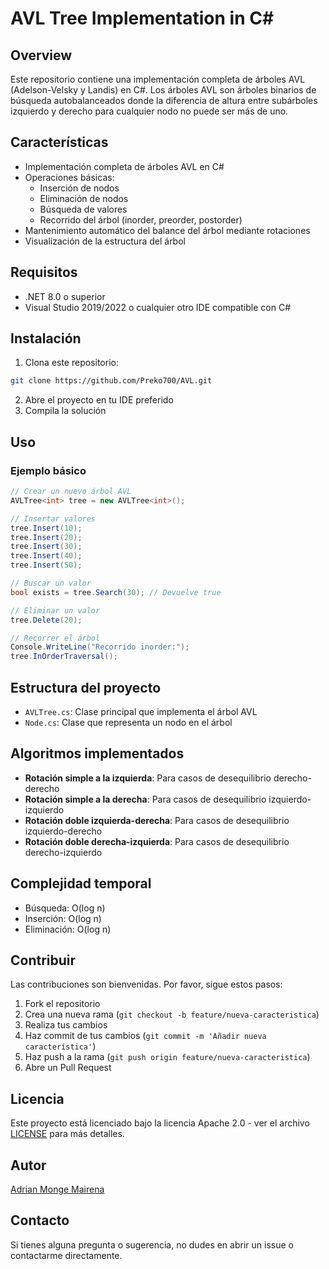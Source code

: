 # AVL Tree Implementation in C#

## Overview
Este repositorio contiene una implementación completa de árboles AVL (Adelson-Velsky y Landis) en C#. Los árboles AVL son árboles binarios de búsqueda autobalanceados donde la diferencia de altura entre subárboles izquierdo y derecho para cualquier nodo no puede ser más de uno.

## Características
- Implementación completa de árboles AVL en C#
- Operaciones básicas:
  - Inserción de nodos
  - Eliminación de nodos
  - Búsqueda de valores
  - Recorrido del árbol (inorder, preorder, postorder)
- Mantenimiento automático del balance del árbol mediante rotaciones
- Visualización de la estructura del árbol

## Requisitos
- .NET 8.0 o superior
- Visual Studio 2019/2022 o cualquier otro IDE compatible con C#

## Instalación
1. Clona este repositorio:
```bash
git clone https://github.com/Preko700/AVL.git
```
2. Abre el proyecto en tu IDE preferido
3. Compila la solución

## Uso
### Ejemplo básico

```csharp
// Crear un nuevo árbol AVL
AVLTree<int> tree = new AVLTree<int>();

// Insertar valores
tree.Insert(10);
tree.Insert(20);
tree.Insert(30);
tree.Insert(40);
tree.Insert(50);

// Buscar un valor
bool exists = tree.Search(30); // Devuelve true

// Eliminar un valor
tree.Delete(20);

// Recorrer el árbol
Console.WriteLine("Recorrido inorder:");
tree.InOrderTraversal();
```

## Estructura del proyecto
- `AVLTree.cs`: Clase principal que implementa el árbol AVL
- `Node.cs`: Clase que representa un nodo en el árbol

## Algoritmos implementados
- **Rotación simple a la izquierda**: Para casos de desequilibrio derecho-derecho
- **Rotación simple a la derecha**: Para casos de desequilibrio izquierdo-izquierdo
- **Rotación doble izquierda-derecha**: Para casos de desequilibrio izquierdo-derecho
- **Rotación doble derecha-izquierda**: Para casos de desequilibrio derecho-izquierdo

## Complejidad temporal
- Búsqueda: O(log n)
- Inserción: O(log n)
- Eliminación: O(log n)

## Contribuir
Las contribuciones son bienvenidas. Por favor, sigue estos pasos:
1. Fork el repositorio
2. Crea una nueva rama (`git checkout -b feature/nueva-caracteristica`)
3. Realiza tus cambios
4. Haz commit de tus cambios (`git commit -m 'Añadir nueva característica'`)
5. Haz push a la rama (`git push origin feature/nueva-caracteristica`)
6. Abre un Pull Request

## Licencia
Este proyecto está licenciado bajo la licencia Apache 2.0 - ver el archivo [LICENSE](LICENSE) para más detalles.

## Autor
[Adrian Monge Mairena](https://github.com/Preko700)

## Contacto
Si tienes alguna pregunta o sugerencia, no dudes en abrir un issue o contactarme directamente.
